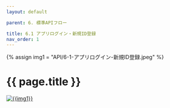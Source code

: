 ```yaml
---
layout: default

parent: 6. 標準APIフロー

title: 6.1 アプリログイン・新規ID登録
nav_order: 1
---
```

{% assign img1 = "API/6-1-アプリログイン-新規ID登録.jpeg" %}


# {{ page.title }}

<a href="{{ site.imgURL | append: img1 }}" target="_blank"> <img src="{{ site.imgURL | append: img1 }}" alt="{{img1}}"></a>